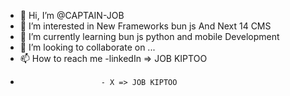 - 👋 Hi, I’m @CAPTAIN-JOB
- 👀 I’m interested in New Frameworks bun js And Next 14 CMS
- 🌱 I’m currently learning  bun js python and mobile Development
- 💞️ I’m looking to collaborate on ...
- 📫 How to reach me  -linkedIn => JOB KIPTOO
-                       - X => JOB KIPTOO

<!---
CAPTAIN-JOB/CAPTAIN-JOB is a ✨ special ✨ repository because its `README.md` (this file) appears on your GitHub profile.
You can click the Preview link to take a look at your changes.
--->
